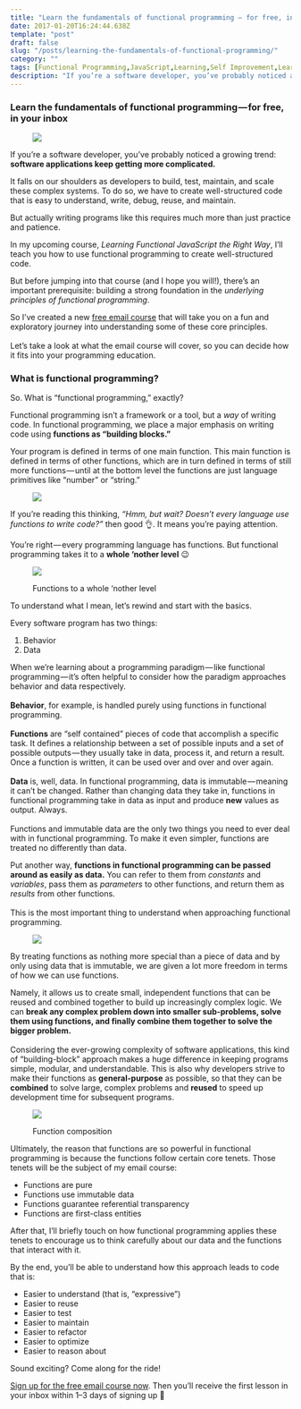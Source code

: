 ```yaml
---
title: "Learn the fundamentals of functional programming — for free, in your inbox"
date: 2017-01-20T16:24:44.638Z
template: "post"
draft: false
slug: "/posts/learning-the-fundamentals-of-functional-programming/"
category: ""
tags: [Functional Programming,JavaScript,Learning,Self Improvement,Learning To Code]
description: "If you’re a software developer, you’ve probably noticed a growing trend: software applications keep getting more complicated. It falls on our shoulders as developers to build, test, maintain, and…"
---
```


### Learn the fundamentals of functional programming — for free, in your inbox

<figure>

![](/media/learning-the-fundamentals-of-functional-programming-0.jpeg)

</figure>

If you’re a software developer, you’ve probably noticed a growing trend: **software applications keep getting more complicated.**

It falls on our shoulders as developers to build, test, maintain, and scale these complex systems. To do so, we have to create well-structured code that is easy to understand, write, debug, reuse, and maintain.

But actually writing programs like this requires much more than just practice and patience.

In my upcoming course, _Learning Functional JavaScript the Right Way_,  I’ll teach you how to use functional programming to create well-structured code.

But before jumping into that course (and I hope you will!), there’s an important prerequisite: building a strong foundation in the _underlying principles of functional programming_.

So I’ve created a new [free email course](https://preethikasireddy.typeform.com/to/yC9qQr) that will take you on a fun and exploratory journey into understanding some of these core principles.  
   
Let’s take a look at what the email course will cover, so you can decide how it fits into your programming education.

### What is functional programming?

So. What is “functional programming,” exactly?

Functional programming isn’t a framework or a tool, but a _way_ of writing code. In functional programming, we place a major emphasis on writing code using **functions as “building blocks.”**

Your program is defined in terms of one main function. This main function is defined in terms of other functions, which are in turn defined in terms of still more functions — until at the bottom level the functions are just language primitives like “number” or “string.”

<figure>

![](/media/learning-the-fundamentals-of-functional-programming-1.png)

</figure>

If you’re reading this thinking, _“Hmm, but wait? Doesn’t every language use functions to write code?”_ then good 👌. It means you’re paying attention.   
  
You’re right — every programming language has functions. But functional programming takes it to a **whole ‘nother level** 😉

<figure>

![](/media/learning-the-fundamentals-of-functional-programming-2.png)

<figcaption>Functions to a whole ‘nother level</figcaption></figure>

To understand what I mean, let’s rewind and start with the basics.  
  
Every software program has two things:

1.  Behavior
2.  Data

When we’re learning about a programming paradigm — like functional programming — it’s often helpful to consider how the paradigm approaches behavior and data respectively.   
   
**Behavior**, for example, is handled purely using functions in functional programming.   
   
**Functions** are “self contained” pieces of code that accomplish a specific task. It defines a relationship between a set of possible inputs and a set of possible outputs — they usually take in data, process it, and return a result. Once a function is written, it can be used over and over and over again.  
   
**Data** is, well, data. In functional programming, data is immutable — meaning it can’t be changed. Rather than changing data they take in, functions in functional programming take in data as input and produce **new** values as output. Always.   
   
Functions and immutable data are the only two things you need to ever deal with in functional programming. To make it even simpler, functions are treated no differently than data.

Put another way, **functions in functional programming can be passed around as easily as data.** You can refer to them from _constants_ and _variables_, pass them as _parameters_ to other functions, and return them as _results_ from other functions.   
   
This is the most important thing to understand when approaching functional programming.

<figure>

![](/media/learning-the-fundamentals-of-functional-programming-3.png)

</figure>

By treating functions as nothing more special than a piece of data and by only using data that is immutable, we are given a lot more freedom in terms of how we can use functions.

Namely, it allows us to create small, independent functions that can be reused and combined together to build up increasingly complex logic. We can **break any complex problem down into smaller sub-problems, solve them using functions, and finally combine them together to solve the bigger problem.**  
   
Considering the ever-growing complexity of software applications, this kind of “building-block” approach makes a huge difference in keeping programs simple, modular, and understandable. This is also why developers strive to make their functions as **general-purpose** as possible, so that they can be **combined** to solve large, complex problems and **reused** to speed up development time for subsequent programs.

<figure>

![](/media/learning-the-fundamentals-of-functional-programming-4.png)

<figcaption>Function composition</figcaption></figure>

Ultimately, the reason that functions are so powerful in functional programming is because the functions follow certain core tenets. Those tenets will be the subject of my email course:

*   Functions are pure
*   Functions use immutable data
*   Functions guarantee referential transparency
*   Functions are first-class entities

After that, I’ll briefly touch on how functional programming applies these tenets to encourage us to think carefully about our data and the functions that interact with it.

By the end, you’ll be able to understand how this approach leads to code that is:

*   Easier to understand (that is, “expressive”)
*   Easier to reuse
*   Easier to test
*   Easier to maintain
*   Easier to refactor
*   Easier to optimize
*   Easier to reason about

Sound exciting? Come along for the ride!

[Sign up for the free email course now](https://preethikasireddy.typeform.com/to/yC9qQr). Then you’ll receive the first lesson in your inbox within 1–3 days of signing up 🙂
